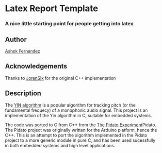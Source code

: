 # Latex Report Template
### A nice little starting point for people getting into latex

## Author
[Ashok Fernandez](https://github.com/ashokfernandez/)

## Acknowledgements

Thanks to [JorenSix](https://github.com/JorenSix/) for the original C++ implementation


## Description

The [YIN algorithm](http://audition.ens.fr/adc/pdf/2002_JASA_YIN.pdf) is a popular algorithm for tracking pitch (or the fundamental frequecy) of a monophonic audio signal. This project is an implementation of the Yin algorithm in C, suitable for embedded systems.

The code was ported to C from C++ from the [The Pidato Experiment](https://github.com/JorenSix/)Pidato. The Pidato project was originally written for the Arduino platform, hence the C++. This is an attempt to port the algorithm implemented in the Pidato project to a more generic module in pure C, and has been used sucessfully in both embedded systems and high level applications.